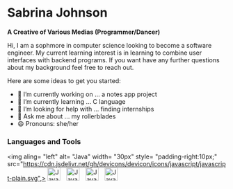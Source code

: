 # Sabrina Johnson

**A Creative of Various Medias (Programmer/Dancer)**

Hi, I am a sophmore in computer science looking to become a software engineer. My current learning interest is in learning to combine user interfaces with backend programs. If you want have any further questions about my background feel free to reach out.

Here are some ideas to get you started:

- 🔭 I’m currently working on ... a notes app project
- 🌱 I’m currently learning ... C language
- 🤔 I’m looking for help with ... finding internships
- 💬 Ask me about ... my rollerblades
- 😄 Pronouns: she/her


### Languages and Tools
<img aling= "left" alt= "Java" width= "30px" style= "padding-right:10px;" src="https://cdn.jsdelivr.net/gh/devicons/devicon/icons/javascript/javascript-plain.svg",>
<img aling= "left" alt= "Java" width= "30px" style= "padding-right:10px;" src="https://cdn.jsdelivr.net/gh/devicons/devicon/icons/c/c-plain.svg"/>
<img aling= "left" alt= "Java" width= "30px" style= "padding-right:10px;" src="https://cdn.jsdelivr.net/gh/devicons/devicon/icons/swift/swift-original.svg"/>
<img aling= "left" alt= "Java" width= "30px" style= "padding-right:10px;" src="https://cdn.jsdelivr.net/gh/devicons/devicon/icons/swift/xcode/xcode-original.svg"/>
<img aling= "left" alt= "Java" width= "30px" style= "padding-right:10px;" src="https://cdn.jsdelivr.net/gh/devicons/devicon/icons/swift/swift-original.svg"/>
<br/>
